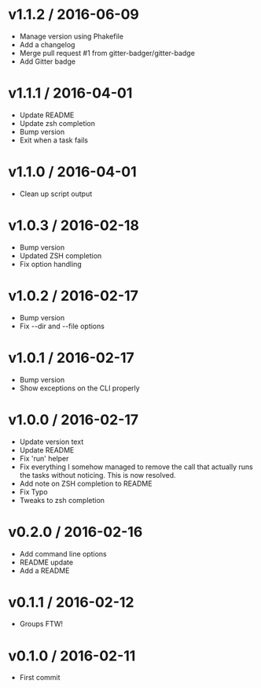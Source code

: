 
v1.1.2 / 2016-06-09
===================

  * Manage version using Phakefile
  * Add a changelog
  * Merge pull request #1 from gitter-badger/gitter-badge
  * Add Gitter badge

v1.1.1 / 2016-04-01
===================

  * Update README
  * Update zsh completion
  * Bump version
  * Exit when a task fails

v1.1.0 / 2016-04-01
===================

  * Clean up script output

v1.0.3 / 2016-02-18
===================

  * Bump version
  * Updated ZSH completion
  * Fix option handling

v1.0.2 / 2016-02-17
===================

  * Bump version
  * Fix --dir and --file options

v1.0.1 / 2016-02-17
===================

  * Bump version
  * Show exceptions on the CLI properly

v1.0.0 / 2016-02-17
===================

  * Update version text
  * Update README
  * Fix 'run' helper
  * Fix everything I somehow managed to remove the call that actually runs the tasks without noticing. This is now resolved.
  * Add note on ZSH completion to README
  * Fix Typo
  * Tweaks to zsh completion

v0.2.0 / 2016-02-16
===================

  * Add command line options
  * README update
  * Add a README

v0.1.1 / 2016-02-12
===================

  * Groups FTW!

v0.1.0 / 2016-02-11
===================

  * First commit
